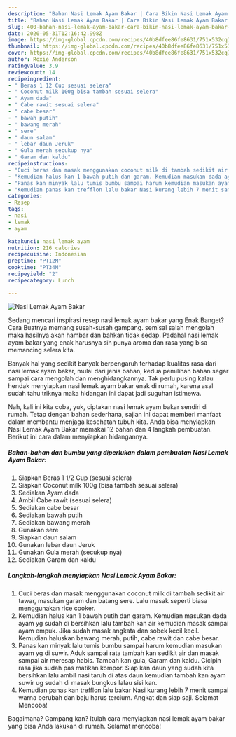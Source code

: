 ```yaml
---
description: "Bahan Nasi Lemak Ayam Bakar | Cara Bikin Nasi Lemak Ayam Bakar Yang Enak Dan Lezat"
title: "Bahan Nasi Lemak Ayam Bakar | Cara Bikin Nasi Lemak Ayam Bakar Yang Enak Dan Lezat"
slug: 400-bahan-nasi-lemak-ayam-bakar-cara-bikin-nasi-lemak-ayam-bakar-yang-enak-dan-lezat
date: 2020-05-31T12:16:42.998Z
image: https://img-global.cpcdn.com/recipes/40b8dfee86fe8631/751x532cq70/nasi-lemak-ayam-bakar-foto-resep-utama.jpg
thumbnail: https://img-global.cpcdn.com/recipes/40b8dfee86fe8631/751x532cq70/nasi-lemak-ayam-bakar-foto-resep-utama.jpg
cover: https://img-global.cpcdn.com/recipes/40b8dfee86fe8631/751x532cq70/nasi-lemak-ayam-bakar-foto-resep-utama.jpg
author: Roxie Anderson
ratingvalue: 3.9
reviewcount: 14
recipeingredient:
- " Beras 1 12 Cup sesuai selera"
- " Coconut milk 100g bisa tambah sesuai selera"
- " Ayam dada"
- " Cabe rawit sesuai selera"
- " cabe besar"
- " bawah putih"
- " bawang merah"
- " sere"
- " daun salam"
- " lebar daun Jeruk"
- " Gula merah secukup nya"
- " Garam dan kaldu"
recipeinstructions:
- "Cuci beras dan masak menggunakan coconut milk di tambah sedikit air tawar, masukan garam dan batang sere. Lalu masak seperti biasa menggunakan rice cooker."
- "Kemudian halus kan 1 bawah putih dan garam. Kemudian masukan dada ayam yg sudah di bersihkan lalu tambah kan air kemudian masak sampai ayam empuk. Jika sudah masak angkata dan sobek kecil kecil. Kemudian haluskan bawang merah, putih, cabe rawit dan cabe besar."
- "Panas kan minyak lalu tumis bumbu sampai harum kemudian masukan ayam yg di suwir. Aduk sampai rata tambah kan sedikit air dan masak sampai air meresap habis. Tambah kan gula, Garam dan kaldu. Cicipin rasa jika sudah pas matikan kompor. Siap kan daun yang sudah kita bersihkan lalu ambil nasi taruh di atas daun kemudian tambah kan ayam suwir ug sudah di masak bungkus lalau sisi kan."
- "Kemudian panas kan trefflon lalu bakar Nasi kurang lebih 7 menit sampai warna berubah dan baju harus tercium. Angkat dan siap saji. Selamat Mencoba!"
categories:
- Resep
tags:
- nasi
- lemak
- ayam

katakunci: nasi lemak ayam 
nutrition: 216 calories
recipecuisine: Indonesian
preptime: "PT12M"
cooktime: "PT34M"
recipeyield: "2"
recipecategory: Lunch

---
```



![Nasi Lemak Ayam Bakar](https://img-global.cpcdn.com/recipes/40b8dfee86fe8631/751x532cq70/nasi-lemak-ayam-bakar-foto-resep-utama.jpg)

Sedang mencari inspirasi resep nasi lemak ayam bakar yang Enak Banget? Cara Buatnya memang susah-susah gampang. semisal salah mengolah maka hasilnya akan hambar dan bahkan tidak sedap. Padahal nasi lemak ayam bakar yang enak harusnya sih punya aroma dan rasa yang bisa memancing selera kita.



Banyak hal yang sedikit banyak berpengaruh terhadap kualitas rasa dari nasi lemak ayam bakar, mulai dari jenis bahan, kedua pemilihan bahan segar sampai cara mengolah dan menghidangkannya. Tak perlu pusing kalau hendak menyiapkan nasi lemak ayam bakar enak di rumah, karena asal sudah tahu triknya maka hidangan ini dapat jadi suguhan istimewa.


Nah, kali ini kita coba, yuk, ciptakan nasi lemak ayam bakar sendiri di rumah. Tetap dengan bahan sederhana, sajian ini dapat memberi manfaat dalam membantu menjaga kesehatan tubuh kita. Anda bisa menyiapkan Nasi Lemak Ayam Bakar memakai 12 bahan dan 4 langkah pembuatan. Berikut ini cara dalam menyiapkan hidangannya.

<!--inarticleads1-->

##### Bahan-bahan dan bumbu yang diperlukan dalam pembuatan Nasi Lemak Ayam Bakar:

1. Siapkan  Beras 1 1/2 Cup (sesuai selera)
1. Siapkan  Coconut milk 100g (bisa tambah sesuai selera)
1. Sediakan  Ayam dada
1. Ambil  Cabe rawit (sesuai selera)
1. Sediakan  cabe besar
1. Sediakan  bawah putih
1. Sediakan  bawang merah
1. Gunakan  sere
1. Siapkan  daun salam
1. Gunakan  lebar daun Jeruk
1. Gunakan  Gula merah (secukup nya)
1. Sediakan  Garam dan kaldu




<!--inarticleads2-->

##### Langkah-langkah menyiapkan Nasi Lemak Ayam Bakar:

1. Cuci beras dan masak menggunakan coconut milk di tambah sedikit air tawar, masukan garam dan batang sere. Lalu masak seperti biasa menggunakan rice cooker.
1. Kemudian halus kan 1 bawah putih dan garam. Kemudian masukan dada ayam yg sudah di bersihkan lalu tambah kan air kemudian masak sampai ayam empuk. Jika sudah masak angkata dan sobek kecil kecil. Kemudian haluskan bawang merah, putih, cabe rawit dan cabe besar.
1. Panas kan minyak lalu tumis bumbu sampai harum kemudian masukan ayam yg di suwir. Aduk sampai rata tambah kan sedikit air dan masak sampai air meresap habis. Tambah kan gula, Garam dan kaldu. Cicipin rasa jika sudah pas matikan kompor. Siap kan daun yang sudah kita bersihkan lalu ambil nasi taruh di atas daun kemudian tambah kan ayam suwir ug sudah di masak bungkus lalau sisi kan.
1. Kemudian panas kan trefflon lalu bakar Nasi kurang lebih 7 menit sampai warna berubah dan baju harus tercium. Angkat dan siap saji. Selamat Mencoba!




Bagaimana? Gampang kan? Itulah cara menyiapkan nasi lemak ayam bakar yang bisa Anda lakukan di rumah. Selamat mencoba!
